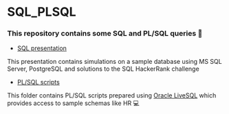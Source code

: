 # SQL_PLSQL
### This repository contains some SQL and PL/SQL queries 📁

- [SQL presentation](SQL/SQL.pdf)

This presentation contains simulations on a sample database using MS SQL Server, PostgreSQL and solutions to the SQL HackerRank challenge

- [PL/SQL scripts](https://github.com/mksiazkiewicz/SQL_PLSQL/tree/main/PL%20SQL)

This folder contains PL/SQL scripts prepared using [Oracle LiveSQL](https://livesql.oracle.com) which provides access to sample schemas like HR 💻
